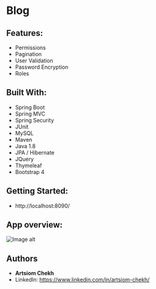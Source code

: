 # Blog

## Features:

- Permissions 
- Pagination
- User Validation
- Password Encryption
- Roles

## Built With:

- Spring Boot
- Spring MVC
- Spring Security
- JUnit
- MySQL
- Maven
- Java 1.8
- JPA / Hibernate
- JQuery
- Thymeleaf
- Bootstrap 4

## Getting Started:

- http://localhost:8090/

## App overview:

![Image alt]()

## Authors

* **Artsiom Chekh**
* LinkedIn: https://www.linkedin.com/in/artsiom-chekh/


